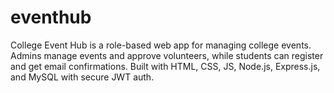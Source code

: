 # eventhub
College Event Hub is a role-based web app for managing college events. Admins manage events and approve volunteers, while students can register and get email confirmations. Built with HTML, CSS, JS, Node.js, Express.js, and MySQL with secure JWT auth.
